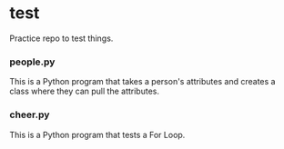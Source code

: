 # test
Practice repo to test things.

### people.py
This is a Python program that takes a person's attributes and creates a class where they can pull the attributes.

### cheer.py
This is a Python program that tests a For Loop.
